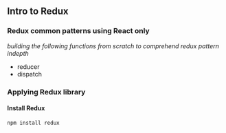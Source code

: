 ## Intro to Redux

### Redux common patterns using React only

*building the following functions from scratch to comprehend redux pattern indepth*	
- reducer 
- dispatch

### Applying Redux library

#### Install Redux
```
npm install redux
```
